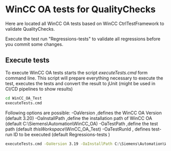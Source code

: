 # WinCC OA tests for QualityChecks

Here are located all WinCC OA tests based on WinCC CtrlTestFramework to validate QualityChecks.

Execute the test run "Regressions-tests" to validate all regressions before you commit some changes.

## Execute tests

To execute WinCC OA tests starts the script *executeTests.cmd* form command line.
This script will prepare everything necessary to execute the test, executes the tests and convert the result to jUnit (might be used in CI/CD pipelines to show results)

``` bat
cd WinCC_OA_Test
executeTests.cmd
```

Following options are possible:
-OaVersion ,defines the WinCC OA Version (default 3.20)
-OaInstallPath ,define the installation path of WinCC OA (default C:\Siemens\Automation\WinCC_OA\)
-OaTestPath ,define the test path (default *thisWorkspace*\WinCC_OA_Test\)
-OaTestRunId , defines test-run ID to be executed (default Regressions-tests )

``` bat
executeTests.cmd -OaVersion 3.19 -OaInstallPath C:\Siemens\Automation\WinCC_OA\ -OaTestPath C:\ws\Siemens\CtrlppCheck\WinCC_OA_Test\ -OaTestRunId Regressions-tests 
```
